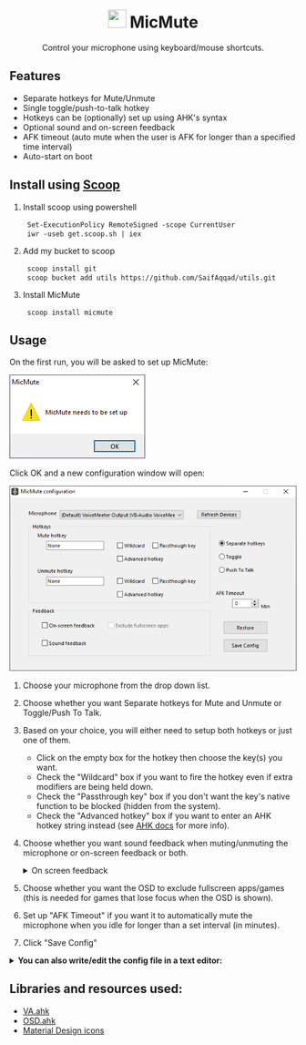 <h1 align="center">
 <img src="./assets/MicMute.ico" width="32" height="32"></img> 
MicMute
</h1>
<p align="center">
  Control your microphone using keyboard/mouse shortcuts.
</p>

## Features

   * Separate hotkeys for Mute/Unmute 
   * Single toggle/push-to-talk hotkey
   * Hotkeys can be (optionally) set up using AHK's syntax
   * Optional sound and on-screen feedback
   * AFK timeout (auto mute when the user is AFK for longer than a specified time interval)
   * Auto-start on boot

## Install using [Scoop](https://scoop.sh)

1. Install scoop using powershell
    
        Set-ExecutionPolicy RemoteSigned -scope CurrentUser
        iwr -useb get.scoop.sh | iex
2. Add my bucket to scoop
        
        scoop install git
        scoop bucket add utils https://github.com/SaifAqqad/utils.git
3. Install MicMute

        scoop install micmute


## Usage

On the first run, you will be asked to set up MicMute:

![](./assets/firstsetupdialog.png)

Click OK and a new configuration window will open:

![](./assets/configwindow.png)

1. Choose your microphone from the drop down list.

2. Choose whether you want Separate hotkeys for Mute and Unmute or Toggle/Push To Talk.

3. Based on your choice, you will either need to setup both hotkeys or just one of them.
        
   - Click on the empty box for the hotkey then choose the key(s) you want.
   - Check the "Wildcard" box if you want to fire the hotkey even if extra modifiers are being held down.
   - Check the "Passthrough key" box if you don't want the key's native function to be blocked (hidden from the system).
   - Check the "Advanced hotkey" box if you want to enter an AHK hotkey string instead (see [AHK docs](https://www.autohotkey.com/docs/KeyList.htm) for more info).
   
4. Choose whether you want sound feedback when muting/unmuting the microphone or on-screen feedback or both.

   <details><summary>On screen feedback</summary>
   
   ![](./assets/OSD.gif)
   
   </details>

5. Choose whether you want the OSD to exclude fullscreen apps/games (this is needed for games that lose focus when the OSD is shown).

6. Set up "AFK Timeout" if you want it to automatically mute the microphone when you idle for longer than a set interval (in minutes).

7. Click "Save Config"


<details><summary><b>You can also write/edit the config file in a text editor:</b></summary> 

###### config.ini

```ini
[settings]
Microphone=""
MuteHotkey=""
UnmuteHotkey=""
PushToTalk=
SoundFeedback=
OnscreenFeedback=
ExcludeFullscreen=
UpdateWithSystem=
afkTimeout=
```

1. `Microphone` can be any substring of your microphone's name or the controller's name as shown in this image:
   <details><summary>image</summary>

   ![](./assets/Controlpaneldialog.png)

   </details>
   
   you can also leave it as `""` to select the default microphone
### 
2. Both `MuteHotkey` and `UnmuteHotkey` can be any hotkey supported by AHK, use this [List of keys](https://www.autohotkey.com/docs/KeyList.htm) as a reference, you can also combine them with [hotkey modifiers](https://www.autohotkey.com/docs/Hotkeys.htm#Symbols).

   You can set both to the same hotkey to make it a toggle.


   Examples: `"<^M"`: left ctrl+M, `"RShift"`: right shift, `"^!T"`: ctrl+alt+T, `"LControl & XButton1"`: left ctrl+ mouse 4


3. Set `PushToTalk` to `1` to enable PTT,  `MuteHotkey` and `UnmuteHotkey` need to be set to the same hotkey first.

4. Both `SoundFeedback` and `OnscreenFeedback` can be set to either `0` or `1`, you can also set `ExcludeFullscreen` to 1 to stop the OSD from showing on top of fullscreen applications
   <details><summary>On screen feedback</summary>

   ![](./assets/OSD.gif)

   </details>
   
5. If `UpdateWithSystem` is set to 1, the tray icon will update whenever the microphone is muted/unmuted by the OS or other applications, it increases CPU usage by 1% at most

   
### 
<details><summary>Example of a correct config</summary>

```ini
[settings]
Microphone="amazonbasics"
MuteHotkey="*RShift"
UnmuteHotkey="*RShift"
PushToTalk=0
SoundFeedback=1
OnscreenFeedback=1
ExcludeFullscreen=0
UpdateWithSystem=1
afkTimeout=5
```           

</details>

</details>

## Libraries and resources used:

   * [VA.ahk](https://autohotkey.com/board/topic/21984-vista-audio-control-functions/)
   * [OSD.ahk](https://github.com/SaifAqqad/AHK_Script/blob/master/src/Lib/OSD.ahk)
   * [Material Design icons](https://github.com/Templarian/MaterialDesign)
